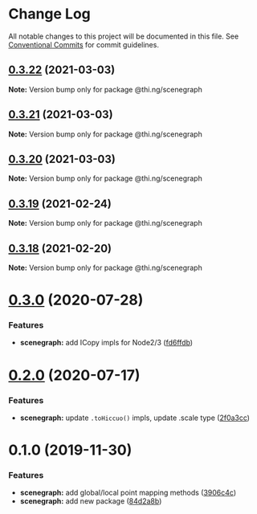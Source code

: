 # Change Log

All notable changes to this project will be documented in this file.
See [Conventional Commits](https://conventionalcommits.org) for commit guidelines.

## [0.3.22](https://github.com/thi-ng/umbrella/compare/@thi.ng/scenegraph@0.3.21...@thi.ng/scenegraph@0.3.22) (2021-03-03)

**Note:** Version bump only for package @thi.ng/scenegraph





## [0.3.21](https://github.com/thi-ng/umbrella/compare/@thi.ng/scenegraph@0.3.20...@thi.ng/scenegraph@0.3.21) (2021-03-03)

**Note:** Version bump only for package @thi.ng/scenegraph





## [0.3.20](https://github.com/thi-ng/umbrella/compare/@thi.ng/scenegraph@0.3.19...@thi.ng/scenegraph@0.3.20) (2021-03-03)

**Note:** Version bump only for package @thi.ng/scenegraph





## [0.3.19](https://github.com/thi-ng/umbrella/compare/@thi.ng/scenegraph@0.3.18...@thi.ng/scenegraph@0.3.19) (2021-02-24)

**Note:** Version bump only for package @thi.ng/scenegraph





## [0.3.18](https://github.com/thi-ng/umbrella/compare/@thi.ng/scenegraph@0.3.17...@thi.ng/scenegraph@0.3.18) (2021-02-20)

**Note:** Version bump only for package @thi.ng/scenegraph





# [0.3.0](https://github.com/thi-ng/umbrella/compare/@thi.ng/scenegraph@0.2.1...@thi.ng/scenegraph@0.3.0) (2020-07-28)


### Features

* **scenegraph:** add ICopy impls for Node2/3 ([fd6ffdb](https://github.com/thi-ng/umbrella/commit/fd6ffdb531886e53711de77c2df00c447ea65448))





# [0.2.0](https://github.com/thi-ng/umbrella/compare/@thi.ng/scenegraph@0.1.27...@thi.ng/scenegraph@0.2.0) (2020-07-17)


### Features

* **scenegraph:** update `.toHiccuo()` impls, update .scale type ([2f0a3cc](https://github.com/thi-ng/umbrella/commit/2f0a3cc6286bf8492c74c4497f13fe300980c353))





# 0.1.0 (2019-11-30)

### Features

* **scenegraph:** add global/local point mapping methods ([3906c4c](https://github.com/thi-ng/umbrella/commit/3906c4c68c541aa84bc407235c3fe3fdf3e2debe))
* **scenegraph:** add new package ([84d2a8b](https://github.com/thi-ng/umbrella/commit/84d2a8b96aeb7e8dd119be4fbc0c8c8277dc1990))
